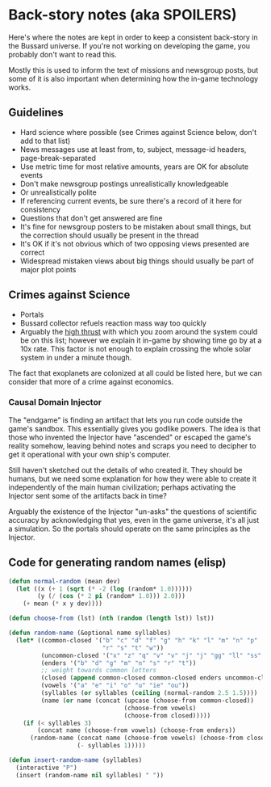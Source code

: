 # Back-story notes (aka SPOILERS)

Here's where the notes are kept in order to keep a consistent
back-story in the Bussard universe. If you're not working on
developing the game, you probably don't want to read this.

Mostly this is used to inform the text of missions and newsgroup
posts, but some of it is also important when determining how the
in-game technology works.

## Guidelines

* Hard science where possible (see Crimes against Science below, don't add to that list)
* News messages use at least from, to, subject, message-id headers, page-break-separated
* Use metric time for most relative amounts, years are OK for absolute events
* Don't make newsgroup postings unrealistically knowledgeable
* Or unrealistically polite
* If referencing current events, be sure there's a record of it here
  for consistency
* Questions that don't get answered are fine
* It's fine for newsgroup posters to be mistaken about small things,
  but the correction should usually be present in the thread
 * It's OK if it's not obvious which of two opposing views presented are correct
* Widespread mistaken views about big things should usually be part of major plot points

## Crimes against Science

* Portals
* Bussard collector refuels reaction mass way too quickly
* Arguably the [high thrust](http://www.projectrho.com/public_html/rocket/torchships.php)
  with which you zoom around the system could be on this list; however
  we explain it in-game by showing time go by at a 10x rate. This
  factor is not enough to explain crossing the whole solar system in
  under a minute though.

The fact that exoplanets are colonized at all could be listed here,
but we can consider that more of a crime against economics.

### Causal Domain Injector

The "endgame" is finding an artifact that lets you run code outside
the game's sandbox. This essentially gives you godlike powers. The
idea is that those who invented the Injector have "ascended" or
escaped the game's reality somehow, leaving behind notes and scraps
you need to decipher to get it operational with your own ship's
computer.

Still haven't sketched out the details of who created it. They should
be humans, but we need some explanation for how they were able to
create it independently of the main human civilization; perhaps
activating the Injector sent some of the artifacts back in time?

Arguably the existence of the Injector "un-asks" the questions of
scientific accuracy by acknowledging that yes, even in the game
universe, it's all just a simulation. So the portals should operate on
the same principles as the Injector.

## Code for generating random names (elisp)

```lisp
(defun normal-random (mean dev)
  (let ((x (+ 1 (sqrt (* -2 (log (random* 1.0))))))
        (y (/ (cos (* 2 pi (random* 1.0))) 2.0)))
    (+ mean (* x y dev))))

(defun choose-from (lst) (nth (random (length lst)) lst))

(defun random-name (&optional name syllables)
  (let* ((common-closed '("b" "c" "d" "f" "g" "h" "k" "l" "m" "n" "p"
                          "r" "s" "t" "w"))
         (uncommon-closed '("x" "z" "q" "v" "v" "j" "j" "gg" "ll" "ss" "tt"))
         (enders '("b" "d" "g" "m" "n" "s" "r" "t"))
         ;; weight towards common letters
         (closed (append common-closed common-closed enders uncommon-closed))
         (vowels '("a" "e" "i" "o" "u" "ie" "ou"))
         (syllables (or syllables (ceiling (normal-random 2.5 1.5))))
         (name (or name (concat (upcase (choose-from common-closed))
                                (choose-from vowels)
                                (choose-from closed)))))
    (if (< syllables 3)
        (concat name (choose-from vowels) (choose-from enders))
      (random-name (concat name (choose-from vowels) (choose-from closed))
                   (- syllables 1)))))

(defun insert-random-name (syllables)
  (interactive "P")
  (insert (random-name nil syllables) " "))
```
